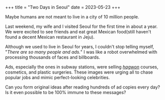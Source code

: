 +++
title = "Two Days in Seoul"
date = 2023-05-23
+++

Maybe humans are not meant to live in a city of 10 million people. 

Last weekend, my wife and I visited Seoul for the first time in about a year. We were excited to see friends and eat great Mexican food(still haven't found a decent Mexican restaurant in Jeju).

Although we used to live in Seoul for years, I couldn't stop telling myself, "*There are so many people and ads.*" I was like a robot overwhelmed with processing thousands of faces and billboards.

Ads, especially the ones in subway stations, were selling *[hagwon](https://en.wikipedia.org/wiki/Hagwon)* courses, cosmetics, and plastic surgeries. These images were urging all to chase popular jobs and mimic perfect-looking celebrities.

Can you form original ideas after reading hundreds of ad copies every day? Is it even possible to be 100% immune to these messages?